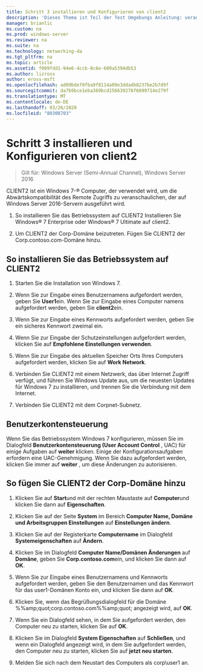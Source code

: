 ```yaml
---
title: Schritt 3 installieren und Konfigurieren von client2
description: 'Dieses Thema ist Teil der Test Umgebungs Anleitung: veranschaulichen einer DirectAccess-Bereitstellung für mehrere Standorte für Windows Server 2016'
manager: brianlic
ms.custom: na
ms.prod: windows-server
ms.reviewer: na
ms.suite: na
ms.technology: networking-da
ms.tgt_pltfrm: na
ms.topic: article
ms.assetid: f009fdd1-94e6-4ccb-8c6e-609a5394db53
ms.author: lizross
author: eross-msft
ms.openlocfilehash: ad09bdef0fba9f8114a09e3ddadb8237be2b7d9f
ms.sourcegitcommit: da7b9bce1eba369bcd156639276f6899714e279f
ms.translationtype: MT
ms.contentlocale: de-DE
ms.lasthandoff: 03/26/2020
ms.locfileid: "80308703"
---
```

# <a name="step-3-install-and-configure-client2"></a>Schritt 3 installieren und Konfigurieren von client2

>Gilt für: Windows Server (Semi-Annual Channel), Windows Server 2016

CLIENT2 ist ein Windows 7-&reg; Computer, der verwendet wird, um die Abwärtskompatibilität des Remote Zugriffs zu veranschaulichen, der auf Windows Server 2016-Servern ausgeführt wird.  
  
1. So installieren Sie das Betriebssystem auf CLIENT2 Installieren Sie Windows&reg; 7 Enterprise oder Windows&reg; 7 Ultimate auf client2.  
  
2. Um CLIENT2 der Corp-Domäne beizutreten. Fügen Sie CLIENT2 der Corp.contoso.com-Domäne hinzu.  
  
## <a name="to-install-the-operating-system-on-client2"></a>So installieren Sie das Betriebssystem auf CLIENT2  
  
1.  Starten Sie die Installation von Windows 7.  
  
2.  Wenn Sie zur Eingabe eines Benutzernamens aufgefordert werden, geben Sie **User1**ein. Wenn Sie zur Eingabe eines Computer namens aufgefordert werden, geben Sie **client2**ein.  
  
3.  Wenn Sie zur Eingabe eines Kennworts aufgefordert werden, geben Sie ein sicheres Kennwort zweimal ein.  
  
4.  Wenn Sie zur Eingabe der Schutzeinstellungen aufgefordert werden, klicken Sie auf **Empfohlene Einstellungen verwenden**.  
  
5.  Wenn Sie zur Eingabe des aktuellen Speicher Orts Ihres Computers aufgefordert werden, klicken Sie auf **Work Network**.  
  
6.  Verbinden Sie CLIENT2 mit einem Netzwerk, das über Internet Zugriff verfügt, und führen Sie Windows Update aus, um die neuesten Updates für Windows 7 zu installieren, und trennen Sie die Verbindung mit dem Internet.  
  
7.  Verbinden Sie CLIENT2 mit dem Corpnet-Subnetz.  
  
## <a name="user-account-control"></a>Benutzerkontensteuerung  
Wenn Sie das Betriebssystem Windows 7 konfigurieren, müssen Sie im Dialogfeld **Benutzerkontensteuerung (User Account Control** , UAC) für einige Aufgaben auf **weiter** klicken. Einige der Konfigurationsaufgaben erfordern eine UAC-Genehmigung. Wenn Sie dazu aufgefordert werden, klicken Sie immer auf **weiter** , um diese Änderungen zu autorisieren.  
  
## <a name="to-join-client2-to-the-corp-domain"></a>So fügen Sie CLIENT2 der Corp-Domäne hinzu  
  
1.  Klicken Sie auf **Start**und mit der rechten Maustaste auf **Computer**und klicken Sie dann auf **Eigenschaften**.  
  
2.  Klicken Sie auf der Seite **System** im Bereich **Computer Name, Domäne und Arbeitsgruppen Einstellungen** auf **Einstellungen ändern**.  
  
3.  Klicken Sie auf der Registerkarte **Computername** im Dialogfeld **Systemeigenschaften** auf **Ändern**.  
  
4.  Klicken Sie im Dialogfeld **Computer Name/Domänen Änderungen** auf **Domäne**, geben Sie **Corp.contoso.com**ein, und klicken Sie dann auf **OK**.  
  
5.  Wenn Sie zur Eingabe eines Benutzernamens und Kennworts aufgefordert werden, geben Sie den Benutzernamen und das Kennwort für das user1-Domänen Konto ein, und klicken Sie dann auf **OK**.  
  
6.  Klicken Sie, wenn das Begrüßungsdialogfeld für die Domäne %%amp;quot;corp.contoso.com%%amp;quot; angezeigt wird, auf **OK**.  
  
7.  Wenn Sie ein Dialogfeld sehen, in dem Sie aufgefordert werden, den Computer neu zu starten, klicken Sie auf **OK**.  
  
8.  Klicken Sie im Dialogfeld **System Eigenschaften** auf **Schließen**, und wenn ein Dialogfeld angezeigt wird, in dem Sie aufgefordert werden, den Computer neu zu starten, klicken Sie auf **jetzt neu starten**.  
  
9. Melden Sie sich nach dem Neustart des Computers als corp\user1 an.
